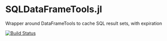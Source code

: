 # SQLDataFrameTools.jl

Wrapper around DataFrameTools to cache SQL result sets, with expiration

[![Build Status](https://github.com/lawless-m/SQLDataFrameTools.jl/actions/workflows/CI.yml/badge.svg?branch=main)](https://github.com/lawless-m/SQLDataFrameTools.jl/actions/workflows/CI.yml?query=branch%3Amain)
